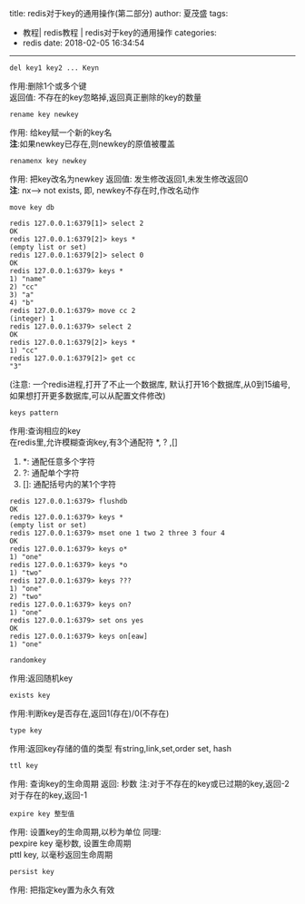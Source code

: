 title: redis对于key的通用操作(第二部分)
author: 夏茂盛
tags:
  - 教程| redis教程 | redis对于key的通用操作
categories:
  - redis
date: 2018-02-05 16:34:54
---
~~~
del key1 key2 ... Keyn
~~~
作用:删除1个或多个键  
返回值: 不存在的key忽略掉,返回真正删除的key的数量
~~~
rename key newkey
~~~
作用: 给key赋一个新的key名  
**注**:如果newkey已存在,则newkey的原值被覆盖
~~~
renamenx key newkey
~~~
作用: 把key改名为newkey
返回值: 发生修改返回1,未发生修改返回0  
**注**: nx--> not exists, 即, newkey不存在时,作改名动作
~~~
move key db
~~~
~~~
redis 127.0.0.1:6379[1]> select 2
OK
redis 127.0.0.1:6379[2]> keys *
(empty list or set)
redis 127.0.0.1:6379[2]> select 0
OK
redis 127.0.0.1:6379> keys *
1) "name"
2) "cc"
3) "a"
4) "b"
redis 127.0.0.1:6379> move cc 2
(integer) 1
redis 127.0.0.1:6379> select 2
OK
redis 127.0.0.1:6379[2]> keys *
1) "cc"
redis 127.0.0.1:6379[2]> get cc
"3"
~~~
(注意: 一个redis进程,打开了不止一个数据库, 默认打开16个数据库,从0到15编号,如果想打开更多数据库,可以从配置文件修改)
~~~
keys pattern 
~~~
作用:查询相应的key  
在redis里,允许模糊查询key,有3个通配符 *, ? ,[]
1. *: 通配任意多个字符
2. ?: 通配单个字符
3. []: 通配括号内的某1个字符

~~~
redis 127.0.0.1:6379> flushdb
OK
redis 127.0.0.1:6379> keys *
(empty list or set)
redis 127.0.0.1:6379> mset one 1 two 2 three 3 four 4
OK
redis 127.0.0.1:6379> keys o*
1) "one"
redis 127.0.0.1:6379> keys *o
1) "two"
redis 127.0.0.1:6379> keys ???
1) "one"
2) "two"
redis 127.0.0.1:6379> keys on?
1) "one"
redis 127.0.0.1:6379> set ons yes
OK
redis 127.0.0.1:6379> keys on[eaw]
1) "one"
~~~
~~~
randomkey 
~~~
作用:返回随机key
~~~
exists key
~~~
作用:判断key是否存在,返回1(存在)/0(不存在)
~~~
type key
~~~
作用:返回key存储的值的类型
有string,link,set,order set, hash
~~~
ttl key 
~~~
作用: 查询key的生命周期
返回: 秒数
注:对于不存在的key或已过期的key,返回-2
  对于存在的key,返回-1
~~~
expire key 整型值
~~~
作用: 设置key的生命周期,以秒为单位
同理:   
pexpire key 毫秒数, 设置生命周期  
pttl  key, 以毫秒返回生命周期

~~~
persist key
~~~
作用: 把指定key置为永久有效
